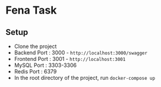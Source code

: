# Fena Task

## Setup

- Clone the project
- Backend Port : 3000 - `http://localhost:3000/swagger`
- Frontend Port : 3001 - `http://localhost:3001`
- MySQL Port : 3303-3306
- Redis Port : 6379
- In the root directory of the project, run `docker-compose up`